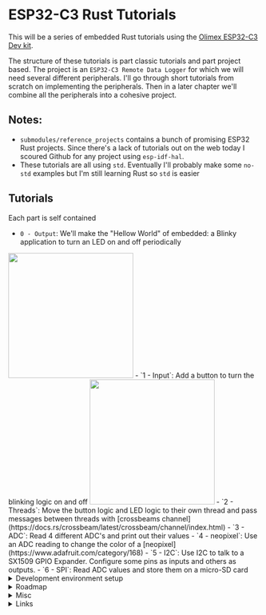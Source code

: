 # ESP32-C3 Rust Tutorials

This will be a series of embedded Rust tutorials using the [Olimex ESP32-C3 Dev kit](https://www.olimex.com/Products/IoT/ESP32-C3/ESP32-C3-DevKit-Lipo/open-source-hardware). 

The structure of these tutorials is part classic tutorials and part project based. The project is an `ESP32-C3 Remote Data Logger` for which we will need several different peripherals.  I'll go through short tutorials from scratch on implementing the peripherals.  Then in a later chapter we'll combine all the peripherals into a cohesive project.




## Notes:
- `submodules/reference_projects` contains a bunch of promising ESP32 Rust projects.  Since there's a lack of tutorials out on the web today I scoured Github for any project using `esp-idf-hal`.
- These tutorials are all using `std`.  Eventually I'll probably make some `no-std` examples but I'm still learning Rust so `std` is easier

## Tutorials
Each part is self contained
- `0 - Output`: We'll make the "Hellow World" of embedded: a Blinky application to turn an LED on and off periodically
<img src="./pics/blinky.gif" width="250" height="250"/>
- `1 - Input`: Add a button to turn the blinking logic on and off
<img src="./pics/blinky-btn.gif" width="250" height="250"/>
- `2 - Threads`: Move the button logic and LED logic to their own thread and pass messages between threads with [crossbeams channel](https://docs.rs/crossbeam/latest/crossbeam/channel/index.html)
- `3 - ADC`: Read 4 different ADC's and print out their values
- `4 - neopixel`: Use an ADC reading to change the color of a [neopixel](https://www.adafruit.com/category/168) 
- `5 - I2C`: Use I2C to talk to a SX1509 GPIO Expander. Configure some pins as inputs and others as outputs.
- `6 - SPI`: Read ADC values and store them on a micro-SD card

<details>
  <summary>Development environment setup</summary>
  
1. [Install](https://github.com/esp-rs/rust-build) Rust and Xtensa build tools
    - Make sure to `sudo chmod +x export-esp.sh`
2. Start a project using the [esp-idf-template](https://github.com/esp-rs/esp-idf-template) from the private repo home `dir`. I chose all the default options
```
# STD Project
cargo generate https://github.com/esp-rs/esp-idf-template cargo
# NO-STD (Bare-metal) Project
cargo generate https://github.com/esp-rs/esp-template
```
3. Build the `Hello World` program by running `cargo build` in the new project dir. This will take a while to build the first time:
```
cd esp32-rust
cargo build
...
Finished dev [optimized + debuginfo] target(s) in 6m 40s
```
4. Flash the ESP32 with the build artifact:
```
espflash /dev/ttyACM0 target/riscv32imc-esp-espidf/debug/project
```
5. Connect to ESP32 and monitor
```
espmonitor /dev/ttyACM0
```
 </details>

<details>
  <summary>Roadmap</summary>
  
- Logging (https://github.com/knurling-rs/defmt)
- uSD card
- Debug project (https://github.com/knurling-rs/probe-run)
- MQTT transfer
- Pub/sub (https://github.com/jakmeier/nuts)
- Timer to generate blinky
- DMA
- SPI
- OTA
- I2C
- CLI
- UART
- Crash dumps and diagnostics


Other interesting crates/ideas:
- [static assertions](https://github.com/nvzqz/static-assertions-rs)
- [lazy static](https://github.com/rust-lang-nursery/lazy-static.rs)
</details>


<details>
  <summary>Misc</summary>
  
[Singletons in Embedded Rust](https://docs.rust-embedded.org/book/peripherals/singletons.html)

Pull in code for submodules with:
```
git submodule update --init --recursive
```
</details>


<details>
  <summary>Links</summary>

- [150+ ESP32 project](https://microcontrollerslab.com/esp32-tutorials-projects/)
- [Wokwi ESP32 Rust](https://wokwi.com/rust)
- [ESP32 Tutorials](https://embeddedexplorer.com/esp32/)
- [160+ ESP32 Projects, Tutorials, and Guides](https://randomnerdtutorials.com/projects-esp32/)

